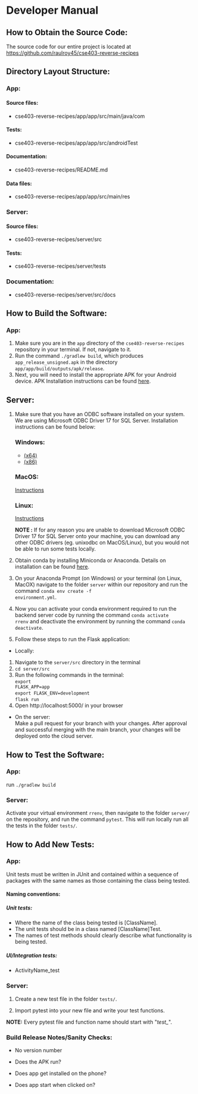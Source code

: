 # Developer Manual

## How to Obtain the Source Code: 

The source code for our entire project is located at https://github.com/raulroy45/cse403-reverse-recipes



## Directory Layout Structure:

### App:
#### Source files: 
- cse403-reverse-recipes/app/app/src/main/java/com

#### Tests: 
- cse403-reverse-recipes/app/app/src/androidTest

#### Documentation: 
- cse403-reverse-recipes/README.md

#### Data files:
- cse403-reverse-recipes/app/app/src/main/res
 
### Server:
#### Source files:
- cse403-reverse-recipes/server/src

#### Tests:
- cse403-reverse-recipes/server/tests

### Documentation:
- cse403-reverse-recipes/server/src/docs


## How to Build the Software:
### App:
1. Make sure you are in the <code>app</code> directory of the <code>cse403-reverse-recipes</code> repository in your terminal. If not, navigate to it.
2. Run the command <code>./gradlew build</code>, which produces <code>app_release_unsigned.apk</code> in the directory <code>app/app/build/outputs/apk/release</code>.
3. Next, you will need to install the appropriate APK for your Android device. APK Installation instructions can be found [here](https://www.thecustomdroid.com/how-to-install-apk-on-android/).
 
## Server:
1. Make sure that you have an ODBC software installed on your system. We are using Microsoft ODBC Driver 17 for SQL Server. Installation instructions can be found below:

    ### Windows:

    - [(x64)](https://go.microsoft.com/fwlink/?linkid=2187214)   
    - [(x86)](https://go.microsoft.com/fwlink/?linkid=2187215)
      
    ### MacOS:

    [Instructions](https://docs.microsoft.com/en-us/sql/connect/odbc/linux-mac/install-microsoft-odbc-driver-sql-server-macos?view=sql-server-ver15#17)


    ### Linux:

    [Instructions](https://docs.microsoft.com/en-us/sql/connect/odbc/linux-mac/installing-the-microsoft-odbc-driver-for-sql-server?view=sql-server-ver15#17)

    **NOTE :** If for any reason you are unable to download Microsoft ODBC Driver 17 for SQL Server onto your machine, you can download any other ODBC drivers (eg. unixodbc on MacOS/Linux), but you would not be able to run some tests locally.
  
  
2. Obtain conda by installing Miniconda or Anaconda. Details on installation can be found [here](https://docs.conda.io/projects/conda/en/latest/user-guide/install/index.html).

3. On your Anaconda Prompt (on Windows) or your terminal (on Linux, MacOX) navigate to the folder <code>server</code> within our repository and run the command <code>conda env create -f environment.yml</code>.

4. Now you can activate your conda environment required to run the backend server code by running the command <code>conda activate rrenv</code> and deactivate the environment by running the command <code>conda deactivate</code>.

5. Follow these steps to run the Flask application:

- Locally:
1. Navigate to the <code>server/src</code> directory in the terminal
2. <code>cd server/src</code>
3. Run the following commands in the terminal:<br>
<code>export FLASK_APP=app</code><br>
<code>export FLASK_ENV=development</code><br>
<code>flask run</code>
4. Open http://localhost:5000/ in your browser

- On the server:<br>
  Make a pull request for your branch with your changes. After approval and successful merging with the main branch, your changes will be deployed onto the cloud server.


## How to Test the Software:

### App: 
run <code>./gradlew build</code>
 
### Server: 
Activate your virtual environment <code>rrenv</code>, then navigate to the folder <code>server/</code> on the repository, and run the command <code>pytest</code>. This will run locally run all the tests in the folder <code>tests/</code>.

## How to Add New Tests:

### App:
Unit tests must be written in JUnit and contained within a sequence of packages with the same names as those containing the class being tested.

#### Naming conventions:
##### Unit tests:

- Where the name of the class being tested is [ClassName].
- The unit tests should be in a class named [ClassName]Test.
- The names of test methods should clearly describe what functionality is being tested.

##### UI/Integration tests:
- ActivityName_test
 
### Server:
1. Create a new test file in the folder <code>tests/</code>. 

2. Import pytest into your new file and write your test functions.

**NOTE:** Every pytest file and function name should start with "*test_*".

### Build Release Notes/Sanity Checks:
- No version number

- Does the APK run?

- Does app get installed on the phone?

- Does app start when clicked on?
